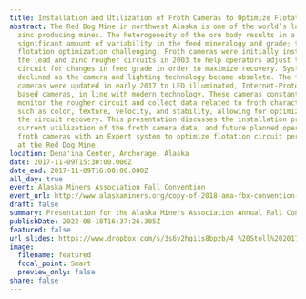 ```yaml
---
title: Installation and Utilization of Froth Cameras to Optimize Flotation Performance
abstract: The Red Dog Mine in northwest Alaska is one of the world’s largest
  zinc producing mines. The heterogeneity of the ore body results in a
  significant amount of variability in the feed mineralogy and grade; this makes
  flotation optimization challenging. Froth cameras were initially installed in
  the lead and zinc rougher circuits in 2003 to help operators adjust the
  circuit for changes in feed grade in order to maximize recovery. System use
  declined as the camera and lighting technology became obsolete. The froth
  cameras were updated in early 2017 to LED illuminated, Internet-Protocol (IP)
  based cameras, in line with modern technology. These cameras constantly
  monitor the rougher circuit and collect data related to froth characteristics,
  such as color, texture, velocity, and stability, allowing for optimization of
  the circuit recovery. This presentation discusses the installation process,
  current utilization of the froth camera data, and future planned operation of
  froth cameras with an Expert system to optimize flotation circuit performance
  at the Red Dog Mine.
location: Dena'ina Center, Anchorage, Alaska
date: 2017-11-09T15:30:00.000Z
date_end: 2017-11-09T16:00:00.000Z
all_day: true
event: Alaska Miners Association Fall Convention
event_url: http://www.alaskaminers.org/copy-of-2018-ama-fbx-convention-pre-3
draft: false
summary: Presentation for the Alaska Miners Association Annual Fall Convention.
publishDate: 2022-08-18T16:37:26.305Z
featured: false
url_slides: https://www.dropbox.com/s/3s6v2hgi1s8bpzb/4_%20Stoll%202017%20AMA%20VisioFroth_Final%20%28Read-Only%29.pdf?dl=0
image:
  filename: featured
  focal_point: Smart
  preview_only: false
share: false
---
```


